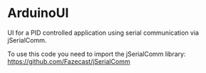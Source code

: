 # ArduinoUI
UI for a PID controlled application using serial communication via jSerialComm.

To use this code you need to import the jSerialComm library: https://github.com/Fazecast/jSerialComm
